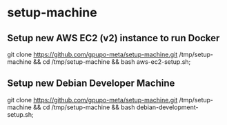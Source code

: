 # setup-machine

## Setup new AWS EC2 (v2) instance to run Docker

  git clone https://github.com/gpupo-meta/setup-machine.git /tmp/setup-machine && cd /tmp/setup-machine && bash aws-ec2-setup.sh;


## Setup new Debian Developer Machine

  git clone https://github.com/gpupo-meta/setup-machine.git /tmp/setup-machine && cd /tmp/setup-machine && bash debian-development-setup.sh;
